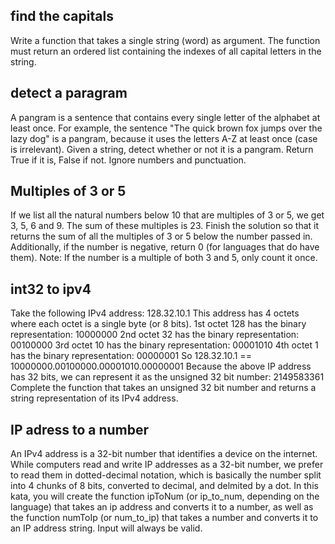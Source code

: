 ## find the capitals 
Write a function that takes a single string (word) as argument. The function must return an ordered list containing the indexes of all capital letters in the string.

## detect a paragram
A pangram is a sentence that contains every single letter of the alphabet at least once. For example, the sentence "The quick brown fox jumps over the lazy dog" is a pangram, because it uses the letters A-Z at least once (case is irrelevant).
Given a string, detect whether or not it is a pangram. Return True if it is, False if not. Ignore numbers and punctuation.

## Multiples of 3 or 5
If we list all the natural numbers below 10 that are multiples of 3 or 5, we get 3, 5, 6 and 9. The sum of these multiples is 23.
Finish the solution so that it returns the sum of all the multiples of 3 or 5 below the number passed in. Additionally, if the number is negative, return 0 (for languages that do have them).
Note: If the number is a multiple of both 3 and 5, only count it once.

## int32 to ipv4
Take the following IPv4 address: 128.32.10.1
This address has 4 octets where each octet is a single byte (or 8 bits).
1st octet 128 has the binary representation: 10000000
2nd octet 32 has the binary representation: 00100000
3rd octet 10 has the binary representation: 00001010
4th octet 1 has the binary representation: 00000001
So 128.32.10.1 == 10000000.00100000.00001010.00000001
Because the above IP address has 32 bits, we can represent it as the unsigned 32 bit number: 2149583361
Complete the function that takes an unsigned 32 bit number and returns a string representation of its IPv4 address.

## IP adress to a number
An IPv4 address is a 32-bit number that identifies a device on the internet.
While computers read and write IP addresses as a 32-bit number, we prefer to read them in dotted-decimal notation, which is basically the number split into 4 chunks of 8 bits, converted to decimal, and delmited by a dot.
In this kata, you will create the function ipToNum (or ip_to_num, depending on the language) that takes an ip address and converts it to a number, as well as the function numToIp (or num_to_ip) that takes a number and converts it to an IP address string. Input will always be valid.

